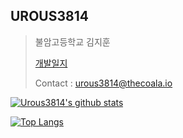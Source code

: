 UROUS3814
------------------
  >불암고등학교 김지훈
  >
  > [개발일지](https://github.com/urous3814/urous3814/blob/main/Development_log.md)
  >
  > Contact : urous3814@thecoala.io

[![Urous3814's github stats](https://github-readme-stats.vercel.app/api?username=urous3814&hide=stars,prs&count_private=true&show_icons=true)](https://github.com/anuraghazra/github-readme-stats)

[![Top Langs](https://github-readme-stats.vercel.app/api/top-langs/?username=urous3814&hide=Jupyter-Notebook)](https://github.com/anuraghazra/github-readme-stats)
